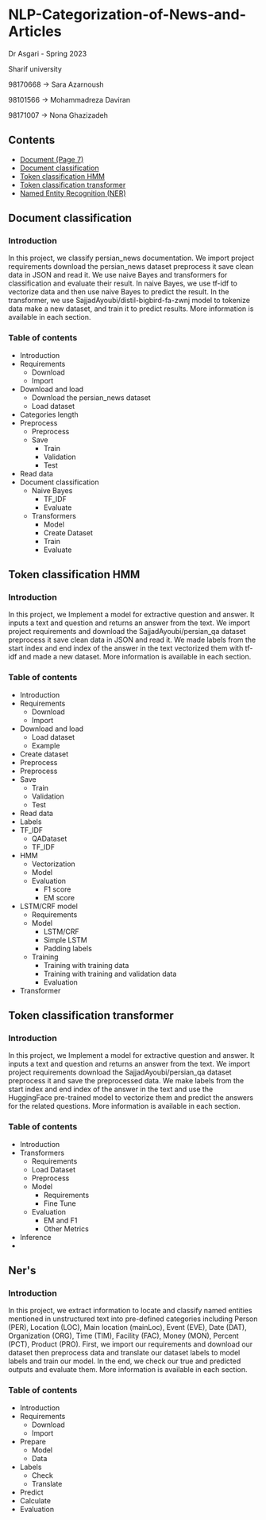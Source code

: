 # NLP-Categorization-of-News-and-Articles

Dr Asgari - Spring 2023

Sharif university

98170668 -> Sara Azarnoush

98101566 -> Mohammadreza Daviran

98171007 -> Nona Ghazizadeh

## Contents

  - [Document (Page 7)](https://github.com/saaz742/NLP-Categorization-of-News-and-Articles/blob/main/NLP_Spring1401_HW4.pdf)
  - [Document classification](https://github.com/saaz742/NLP-Categorization-of-News-and-Articles/blob/main/NLP_HW4_doc_clf.ipynb)
  - [Token classification HMM](https://github.com/saaz742/NLP-Categorization-of-News-and-Articles/blob/main/NLP_HW4_token_clf_HMM.ipynb)
  - [Token classification transformer](https://github.com/saaz742/NLP-Categorization-of-News-and-Articles/blob/main/NLP_HW4_token_clf_transformer.ipynb)
  - [Named Entity Recognition (NER) ](https://github.com/saaz742/NLP-Categorization-of-News-and-Articles/blob/main/NLP_HW4_NER%20(Extra).ipynb)

## Document classification
### Introduction
In this project, we classify persian_news documentation.
We import project requirements download the persian_news dataset preprocess it save clean data in JSON and read it. We use naive Bayes and transformers for classification and evaluate their result.
In naive Bayes, we use tf-idf to vectorize data and then use naive Bayes to predict the result.
In the transformer, we use SajjadAyoubi/distil-bigbird-fa-zwnj model to tokenize data make a new dataset, and train it to predict results.
More information is available in each section.

### Table of contents
 - Introduction
 - Requirements
    - Download
    - Import
 - Download and load
    - Download the persian_news dataset
    - Load dataset
 - Categories length
 - Preprocess
    - Preprocess
    - Save
      - Train
      - Validation
      - Test
 - Read data
 - Document classification
    - Naive Bayes
      - TF_IDF
      - Evaluate
    - Transformers
      - Model
      - Create Dataset
      - Train
      - Evaluate
        
## Token classification HMM
### Introduction
In this project, we Implement a model for extractive question and answer.
It inputs a text and question and returns an answer from the text.
We import project requirements and download the SajjadAyoubi/persian_qa dataset preprocess it save clean data in JSON and read it.
We made labels from the start index and end index of the answer in the text vectorized them with tf-idf and made a  new dataset.
More information is available in each section.

### Table of contents
 - Introduction
 - Requirements
    - Download
    - Import
 - Download and load
   - Load dataset
   - Example
 - Create dataset
 - Preprocess
  - Preprocess
  - Save
    - Train
    - Validation
    - Test
 - Read data
 - Labels
 - TF_IDF  
    - QADataset
    - TF_IDF
 - HMM
    - Vectorization
    - Model
    - Evaluation
        - F1 score
        - EM score
 - LSTM/CRF model
    - Requirements
    - Model
      - LSTM/CRF
      - Simple LSTM
      - Padding labels
    - Training
      - Training with training data
      - Training with training and validation data
      - Evaluation
 - Transformer
   
## Token classification transformer
### Introduction
In this project, we Implement a model for extractive question and answer.
It inputs a text and question and returns an answer from the text.
We import project requirements download the SajjadAyoubi/persian_qa dataset preprocess it and save the preprocessed data.
We make labels from the start index and end index of the answer in the text and use the HuggingFace pre-trained model to vectorize them and predict the answers for the related questions.
More information is available in each section.

### Table of contents
 - Introduction
 - Transformers
    - Requirements
    - Load Dataset
    - Preprocess
    - Model
        - Requirements
        - Fine Tune
    - Evaluation
        - EM and F1
        - Other Metrics
 - Inference
 - 
## Ner's 
### Introduction
In this project, we extract information to locate and classify named entities mentioned in unstructured text into pre-defined categories including 
Person (PER), Location (LOC), Main location (mainLoc), Event (EVE), Date (DAT), Organization (ORG), Time (TIM), Facility (FAC), Money (MON), Percent (PCT), Product (PRO). 
First, we import our requirements and download our dataset then preprocess data and translate our dataset labels to model labels and train our model. In the end, we check our true and predicted outputs and evaluate them. 
More information is available in each section.

### Table of contents
 - Introduction
 - Requirements
    - Download
    - Import
 - Prepare
   - Model
   - Data
 - Labels
    - Check
    - Translate
 - Predict
 - Calculate
 - Evaluation

